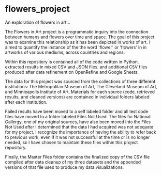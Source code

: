 # flowers_project

An exploration of flowers in art...

The Flowers in Art project is a programmatic inquiry into the connection between humans and flowers over time and space. The goal of this project was to examine this relationship as it has been depicted in works of art. I aimed to quantify the instance of the the word 'flower' or 'flowers' in in artworks of various mediums, across countries and regions. 


Within this repository is contained all of the code written in Python, extracted results in mixed CSV and JSON files, and additional CSV files produced after data refinement on OpenRefine and Google Sheets. 


The data for this project was sourced from the collections of three different institutions: The Metropolitan Museum of Art, The Cleveland Museum of Art, and Minnieapolis Institute of Art. Materials for each source (code, retrieved results, and cleaned versions) are contained in individual folders labeled after each institution. 

Failed results have been moved to a self labeled folder and all test code files have moved to a folder labeled Files Not Used. The files for National Gallergy, one of my original sources, have also been moved into the Files Not Used after I determined that the data I had acquired was not adequate for my project. I recognize the importance of having the ability to refer back to previous work, even if it was not successful at the time or is no longer needed, so I have chosen to maintain these files within this project repository. 


Finally, the Master Files folder contains the finalized copy of the CSV file compiled after data cleanup of my three datasets and the appended versions of that file used to produce my data visualizations. 